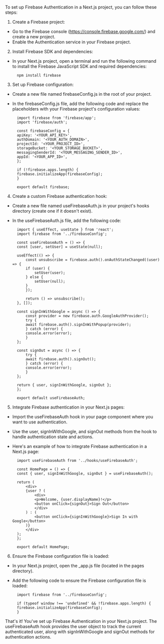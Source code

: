 To set up Firebase Authentication in a Next.js project, you can follow these steps:

1. Create a Firebase project:
- Go to the Firebase console (https://console.firebase.google.com/) and create a new project.
- Enable the Authentication service in your Firebase project.

2. Install Firebase SDK and dependencies:
- In your Next.js project, open a terminal and run the following command to install the Firebase JavaScript SDK and required dependencies:

        npm install firebase

3. Set up Firebase configuration:
- Create a new file named firebaseConfig.js in the root of your project.
- In the firebaseConfig.js file, add the following code and replace the placeholders with your Firebase project's configuration values:

        import firebase from 'firebase/app';
        import 'firebase/auth';

        const firebaseConfig = {
        apiKey: '<YOUR_API_KEY>',
        authDomain: '<YOUR_AUTH_DOMAIN>',
        projectId: '<YOUR_PROJECT_ID>',
        storageBucket: '<YOUR_STORAGE_BUCKET>',
        messagingSenderId: '<YOUR_MESSAGING_SENDER_ID>',
        appId: '<YOUR_APP_ID>',
        };

        if (!firebase.apps.length) {
        firebase.initializeApp(firebaseConfig);
        }

        export default firebase;

4. Create a custom Firebase authentication hook:
- Create a new file named useFirebaseAuth.js in your project's hooks directory (create one if it doesn't exist).
- In the useFirebaseAuth.js file, add the following code:

        import { useEffect, useState } from 'react';
        import firebase from '../firebaseConfig';

        const useFirebaseAuth = () => {
        const [user, setUser] = useState(null);

        useEffect(() => {
            const unsubscribe = firebase.auth().onAuthStateChanged((user) => {
            if (user) {
                setUser(user);
            } else {
                setUser(null);
            }
            });

            return () => unsubscribe();
        }, []);

        const signInWithGoogle = async () => {
            const provider = new firebase.auth.GoogleAuthProvider();
            try {
            await firebase.auth().signInWithPopup(provider);
            } catch (error) {
            console.error(error);
            }
        };

        const signOut = async () => {
            try {
            await firebase.auth().signOut();
            } catch (error) {
            console.error(error);
            }
        };

        return { user, signInWithGoogle, signOut };
        };

        export default useFirebaseAuth;

5. Integrate Firebase authentication in your Next.js pages:
- Import the useFirebaseAuth hook in your page component where you want to use authentication.
- Use the user, signInWithGoogle, and signOut methods from the hook to handle authentication state and actions.
- Here's an example of how to integrate Firebase authentication in a Next.js page:

        import useFirebaseAuth from '../hooks/useFirebaseAuth';

        const HomePage = () => {
        const { user, signInWithGoogle, signOut } = useFirebaseAuth();

        return (
            <div>
            {user ? (
                <div>
                <p>Welcome, {user.displayName}!</p>
                <button onClick={signOut}>Sign Out</button>
                </div>
            ) : (
                <button onClick={signInWithGoogle}>Sign In with Google</button>
            )}
            </div>
        );
        };

        export default HomePage;

6. Ensure the Firebase configuration file is loaded:
- In your Next.js project, open the _app.js file (located in the pages directory).
- Add the following code to ensure the Firebase configuration file is loaded:

        import firebase from '../firebaseConfig';

        if (typeof window !== 'undefined' && !firebase.apps.length) {
        firebase.initializeApp(firebaseConfig);
        }
        
That's it! You've set up Firebase Authentication in your Next.js project. The useFirebaseAuth hook provides the user object to track the current authenticated user, along with signInWithGoogle and signOut methods for authentication actions.